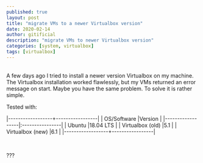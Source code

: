 ```yaml
---
published: true
layout: post
title: "migrate VMs to a newer Virtualbox version"
date: 2020-02-14
author: gitificial
description: "migrate VMs to newer Virtualbox version"
categories: [system, virtualbox]
tags: [virtualbox]
---
```


<br/>
A few days ago I tried to install a newer version Virtualbox on my machine. The Virtualbox installation worked flawlessly, but my VMs returned an error message on start. Maybe you have the same problem. To solve it is rather simple.


Tested with:

|------------------+-----------------|
| OS/Software      |Version          |
|------------------|:----------------|
| Ubuntu           |18.04 LTS        |
| Virtualbox (old) |5.1              |
| Virtualbox (new) |6.1              |
|------------------+-----------------|

<br/>

???





